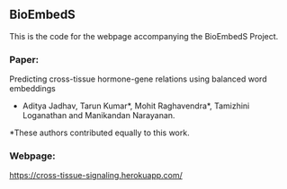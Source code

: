 ## BioEmbedS

This is the code for the webpage accompanying the BioEmbedS Project.   

### Paper:

Predicting cross-tissue hormone-gene relations using balanced word embeddings
- Aditya Jadhav, Tarun Kumar*, Mohit Raghavendra*, Tamizhini Loganathan and Manikandan Narayanan.

*These authors contributed equally to this work.

### Webpage:

https://cross-tissue-signaling.herokuapp.com/ 
